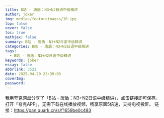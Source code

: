 ```yaml
---
title: B站 - 唐盾：N3+N2日语中级精讲
author: joker
img: medias/featureimages/10.jpg
top: false
cover: false
toc: true
mathjax: false
summary: B站 - 唐盾：N3+N2日语中级精讲
categories: B站 - 唐盾：N3+N2日语中级精讲
tags:
  - B站 - 唐盾：N3+N2日语中级精讲
keywords: joker
essay: false
abbrlink: 3521
date: 2025-04-20 23:39:03
coverImg:
password:
---
```


我用夸克网盘分享了「B站 - 唐盾：N3+N2日语中级精讲」，点击链接即可保存。打开「夸克APP」，无需下载在线播放视频，畅享原画5倍速，支持电视投屏。
链接：https://pan.quark.cn/s/f1659be0c483
